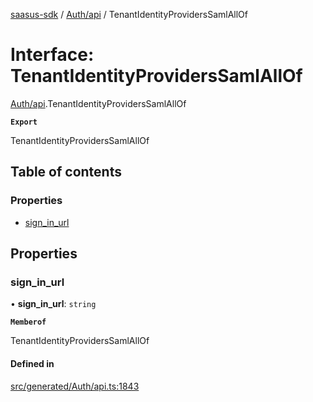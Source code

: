 [saasus-sdk](../README.md) / [Auth/api](../modules/Auth_api.md) / TenantIdentityProvidersSamlAllOf

# Interface: TenantIdentityProvidersSamlAllOf

[Auth/api](../modules/Auth_api.md).TenantIdentityProvidersSamlAllOf

**`Export`**

TenantIdentityProvidersSamlAllOf

## Table of contents

### Properties

- [sign\_in\_url](Auth_api.TenantIdentityProvidersSamlAllOf.md#sign_in_url)

## Properties

### sign\_in\_url

• **sign\_in\_url**: `string`

**`Memberof`**

TenantIdentityProvidersSamlAllOf

#### Defined in

[src/generated/Auth/api.ts:1843](https://github.com/saasus-platform/saasus-sdk-javascript/blob/997c544/src/generated/Auth/api.ts#L1843)

